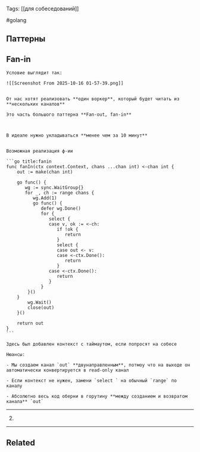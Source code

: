 Tags: [[для собеседований]]

#golang 



## Паттерны



## Fan-in

	Условие выглядит так:
	
	![[Screenshot From 2025-10-16 01-57-39.png]]
	
	
	От нас хотят реализовать **один воркер**, который будет читать из **нескольких каналов**
	
	Это часть большого паттерна **Fan-out, fan-in**
	
	
	
	В идеале нужно укладываться **менее чем за 10 минут**
	
	
	Возможная реализация ф-ии
	
	```go title:fanin
	func fanIn(ctx context.Context, chans ...chan int) <-chan int {  
	    out := make(chan int)  
	  
	    go func() {  
	       wg := sync.WaitGroup{}  
	       for _, ch := range chans {  
	          wg.Add(1)  
	          go func() {  
	             defer wg.Done()  
	             for {  
	                select {  
	                case v, ok := <-ch:  
	                   if !ok {  
	                      return  
	                   }  
	                   select {  
	                   case out <- v:  
	                   case <-ctx.Done():  
	                      return  
	                   }  
	                case <-ctx.Done():  
	                   return  
	                }  
	             }          
	        }()       
	    }       
		    wg.Wait()  
		    close(out)  
	    }()  
	    
	    return out  
	}
	```
	
	Здесь был добавлен контекст с таймаутом, если попросят на собесе
	
	Нюансы:
	
	- Мы создаем канал `out` **двунаправленным**, потмоу что на выходе он автоматически конвертируется в read-only канал
	
	- Если контекст не нужен, замени `select ` на обычный `range` по каналу
	  
	- Абсолютно весь код оберни в горутину **между созданием и возвратом канала** `out`


---


2. 

	
	
	
	
	
	
	


---


## Related


